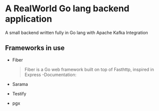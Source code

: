 # A RealWorld Go lang backend application
A small backend written fully in Go lang with Apache Kafka Integration


## Frameworks in use
- Fiber
  > Fiber is a Go web framework built on top of Fasthttp, inspired in Express
  -Documentation:
    
- Sarama
  
- Testify
  
- pgx
